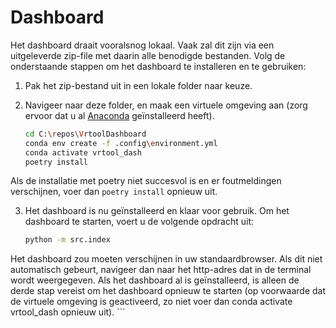 # Dashboard

Het dashboard draait vooralsnog lokaal. Vaak zal dit zijn via een uitgeleverde zip-file met daarin alle benodigde bestanden.
 Volg de onderstaande stappen om het dashboard te installeren en te gebruiken:

1. Pak het zip-bestand uit in een lokale folder naar keuze.

2. Navigeer naar deze folder, en maak een virtuele omgeving aan (zorg ervoor dat u al [Anaconda](Anaconda.md) geïnstalleerd heeft).
    ```bash
    cd C:\repos\VrtoolDashboard
    conda env create -f .config\environment.yml
    conda activate vrtool_dash
    poetry install
    ```
Als de installatie met poetry niet succesvol is en er foutmeldingen verschijnen, voer dan ```poetry install``` opnieuw uit.

3. Het dashboard is nu geïnstalleerd en klaar voor gebruik. Om het dashboard te starten, voert u de volgende opdracht uit:

   ```bash
   python -m src.index

Het dashboard zou moeten verschijnen in uw standaardbrowser. Als dit niet automatisch gebeurt, navigeer dan naar het http-adres dat in de terminal wordt weergegeven. Als het dashboard al is geïnstalleerd, is alleen de derde stap vereist om het dashboard opnieuw te starten (op voorwaarde dat de virtuele omgeving is geactiveerd, zo niet voer dan conda activate vrtool_dash opnieuw uit). ```